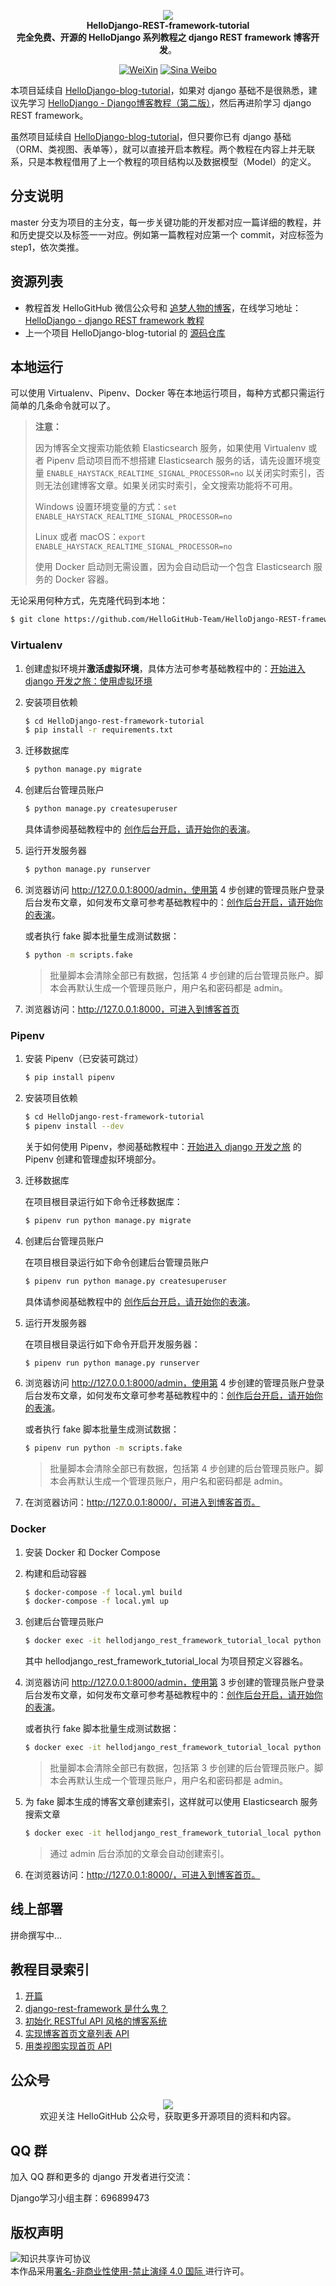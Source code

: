 

<p align="center">
  <img src="./cover.jpg"/>
  <br><strong>HelloDjango-REST-framework-tutorial</strong><br>
  <strong>完全免费、开源的 HelloDjango 系列教程之 django REST framework 博客开发</strong>。<br>
</p>


<p align="center">
  <a href="https://raw.githubusercontent.com/521xueweihan/img/master/hellogithub/logo/weixin.png"><img src="https://img.shields.io/badge/Talk-%E5%BE%AE%E4%BF%A1%E7%BE%A4-brightgreen.svg?style=popout-square" alt="WeiXin"></a>
  <a href="https://weibo.com/hellogithub"><img src="https://img.shields.io/badge/%E6%96%B0%E6%B5%AA-Weibo-red.svg?style=popout-square" alt="Sina Weibo"></a>
</p>

本项目延续自 [HelloDjango-blog-tutorial](https://github.com/HelloGitHub-Team/HelloDjango-blog-tutorial)，如果对 django 基础不是很熟悉，建议先学习  [HelloDjango - Django博客教程（第二版）](https://www.zmrenwu.com/courses/hellodjango-blog-tutorial/)，然后再进阶学习 django REST framework。

虽然项目延续自 [HelloDjango-blog-tutorial](https://github.com/HelloGitHub-Team/HelloDjango-blog-tutorial)，但只要你已有 django 基础（ORM、类视图、表单等），就可以直接开启本教程。两个教程在内容上并无联系，只是本教程借用了上一个教程的项目结构以及数据模型（Model）的定义。

## 分支说明

master 分支为项目的主分支，每一步关键功能的开发都对应一篇详细的教程，并和历史提交以及标签一一对应。例如第一篇教程对应第一个 commit，对应标签为 step1，依次类推。

## 资源列表

- 教程首发 HelloGitHub 微信公众号和 [追梦人物的博客](https://www.zmrenwu.com/)，在线学习地址：[HelloDjango - django REST framework 教程](https://www.zmrenwu.com/courses/django-rest-framework-tutorial/)
- 上一个项目 HelloDjango-blog-tutorial 的 [源码仓库](https://github.com/HelloGitHub-Team/HelloDjango-blog-tutorial)

## 本地运行

可以使用 Virtualenv、Pipenv、Docker 等在本地运行项目，每种方式都只需运行简单的几条命令就可以了。

> **注意：**
>
> 因为博客全文搜索功能依赖 Elasticsearch 服务，如果使用 Virtualenv 或者 Pipenv 启动项目而不想搭建 Elasticsearch 服务的话，请先设置环境变量 `ENABLE_HAYSTACK_REALTIME_SIGNAL_PROCESSOR=no` 以关闭实时索引，否则无法创建博客文章。如果关闭实时索引，全文搜索功能将不可用。
>
> Windows 设置环境变量的方式：`set ENABLE_HAYSTACK_REALTIME_SIGNAL_PROCESSOR=no`
>
> Linux 或者 macOS：`export ENABLE_HAYSTACK_REALTIME_SIGNAL_PROCESSOR=no`
>
> 使用 Docker 启动则无需设置，因为会自动启动一个包含 Elasticsearch 服务的 Docker 容器。

无论采用何种方式，先克隆代码到本地：

```bash
$ git clone https://github.com/HelloGitHub-Team/HelloDjango-REST-framework-tutorial.git
```

### Virtualenv

1. 创建虚拟环境并**激活虚拟环境**，具体方法可参考基础教程中的：[开始进入 django 开发之旅：使用虚拟环境](https://www.zmrenwu.com/courses/hellodjango-blog-tutorial/materials/59/#%E4%BD%BF%E7%94%A8%E8%99%9A%E6%8B%9F%E7%8E%AF%E5%A2%83)

2. 安装项目依赖

   ```bash
   $ cd HelloDjango-rest-framework-tutorial
   $ pip install -r requirements.txt
   ```

3. 迁移数据库

   ```bash
   $ python manage.py migrate
   ```

4. 创建后台管理员账户

   ```bash
   $ python manage.py createsuperuser
   ```

   具体请参阅基础教程中的 [创作后台开启，请开始你的表演](https://www.zmrenwu.com/courses/hellodjango-blog-tutorial/materials/65/)。

5. 运行开发服务器

   ```bash
   $ python manage.py runserver
   ```

6. 浏览器访问 http://127.0.0.1:8000/admin，使用第 4 步创建的管理员账户登录后台发布文章，如何发布文章可参考基础教程中的：[创作后台开启，请开始你的表演](https://www.zmrenwu.com/courses/hellodjango-blog-tutorial/materials/65/)。

   或者执行 fake 脚本批量生成测试数据：

   ```bash
   $ python -m scripts.fake
   ```

   > 批量脚本会清除全部已有数据，包括第 4 步创建的后台管理员账户。脚本会再默认生成一个管理员账户，用户名和密码都是 admin。

9. 浏览器访问：http://127.0.0.1:8000，可进入到博客首页

### Pipenv

1. 安装 Pipenv（已安装可跳过）

    ```bash
    $ pip install pipenv
    ```

2. 安装项目依赖

    ```bash
    $ cd HelloDjango-rest-framework-tutorial
    $ pipenv install --dev
    ```

    关于如何使用 Pipenv，参阅基础教程中：[开始进入 django 开发之旅](https://www.zmrenwu.com/courses/hellodjango-blog-tutorial/materials/59/) 的 Pipenv 创建和管理虚拟环境部分。

3. 迁移数据库

    在项目根目录运行如下命令迁移数据库：
    ```bash
    $ pipenv run python manage.py migrate
    ```

4. 创建后台管理员账户

   在项目根目录运行如下命令创建后台管理员账户
   
   ```bash
   $ pipenv run python manage.py createsuperuser
   ```

   具体请参阅基础教程中的 [创作后台开启，请开始你的表演](https://www.zmrenwu.com/courses/hellodjango-blog-tutorial/materials/65/)。

5. 运行开发服务器

   在项目根目录运行如下命令开启开发服务器：

   ```bash
   $ pipenv run python manage.py runserver
   ```

6. 浏览器访问 http://127.0.0.1:8000/admin，使用第 4 步创建的管理员账户登录后台发布文章，如何发布文章可参考基础教程中的：[创作后台开启，请开始你的表演](https://www.zmrenwu.com/courses/hellodjango-blog-tutorial/materials/65/)。

   或者执行 fake 脚本批量生成测试数据：

   ```bash
   $ pipenv run python -m scripts.fake
   ```

   > 批量脚本会清除全部已有数据，包括第 4 步创建的后台管理员账户。脚本会再默认生成一个管理员账户，用户名和密码都是 admin。

7. 在浏览器访问：http://127.0.0.1:8000/，可进入到博客首页。

### Docker

1. 安装 Docker 和 Docker Compose

3. 构建和启动容器

   ```bash
   $ docker-compose -f local.yml build
   $ docker-compose -f local.yml up
   ```

4. 创建后台管理员账户

   ```bash
   $ docker exec -it hellodjango_rest_framework_tutorial_local python manage.py createsuperuser
   ```

   其中 hellodjango_rest_framework_tutorial_local 为项目预定义容器名。

4. 浏览器访问 http://127.0.0.1:8000/admin，使用第 3 步创建的管理员账户登录后台发布文章，如何发布文章可参考基础教程中的：[创作后台开启，请开始你的表演](https://www.zmrenwu.com/courses/hellodjango-blog-tutorial/materials/65/)。

   或者执行 fake 脚本批量生成测试数据：

   ```bash
   $ docker exec -it hellodjango_rest_framework_tutorial_local python -m scripts.fake
   ```

   >  批量脚本会清除全部已有数据，包括第 3 步创建的后台管理员账户。脚本会再默认生成一个管理员账户，用户名和密码都是 admin。

5. 为 fake 脚本生成的博客文章创建索引，这样就可以使用 Elasticsearch 服务搜索文章

   ```bash
   $ docker exec -it hellodjango_rest_framework_tutorial_local python manage.py rebuild_index
   ```

   > 通过 admin 后台添加的文章会自动创建索引。

6. 在浏览器访问：http://127.0.0.1:8000/，可进入到博客首页。

## 线上部署

拼命撰写中...

## 教程目录索引

1. [开篇](https://www.zmrenwu.com/courses/django-rest-framework-tutorial/)
2. [django-rest-framework 是什么鬼？](https://www.zmrenwu.com/courses/django-rest-framework-tutorial/materials/91/)
3. [初始化 RESTful API 风格的博客系统](https://www.zmrenwu.com/courses/django-rest-framework-tutorial/materials/92/)
4. [实现博客首页文章列表 API](https://www.zmrenwu.com/courses/django-rest-framework-tutorial/materials/93/)
5. [用类视图实现首页 API](https://www.zmrenwu.com/courses/django-rest-framework-tutorial/materials/94/)

## 公众号
<p align="center">
  <img src="https://raw.githubusercontent.com/521xueweihan/img/master/hellogithub/logo/weixin.png" style="max-width:70%;"><br>
欢迎关注 HelloGitHub 公众号，获取更多开源项目的资料和内容。
</p>


## QQ 群

加入 QQ 群和更多的 django 开发者进行交流：

Django学习小组主群：696899473

## 版权声明

<img alt="知识共享许可协议" style="border-width: 0" src="https://licensebuttons.net/l/by-nc-nd/4.0/88x31.png"></a><br>本作品采用<a rel="license" href="https://creativecommons.org/licenses/by-nc-nd/4.0/deed.zh">署名-非商业性使用-禁止演绎 4.0 国际 </a>进行许可。